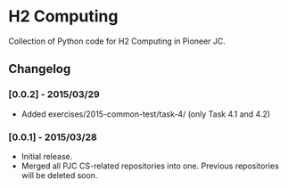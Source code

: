# H2 Computing
Collection of Python code for H2 Computing in Pioneer JC.

## Changelog

### [0.0.2] - 2015/03/29
- Added exercises/2015-common-test/task-4/ (only Task 4.1 and 4.2)

### [0.0.1] - 2015/03/28
- Initial release.
- Merged all PJC CS-related repositories into one. Previous repositories will
be deleted soon.
